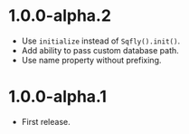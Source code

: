 # 1.0.0-alpha.2

- Use `initialize` instead of `Sqfly().init()`.
- Add ability to pass custom database path.
- Use name property without prefixing.

# 1.0.0-alpha.1

- First release.
